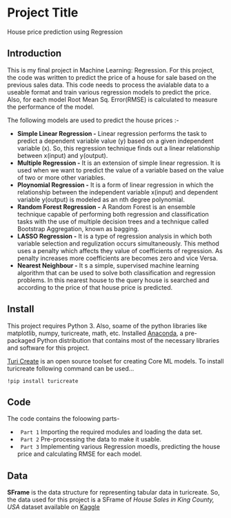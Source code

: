 # Project Title
House price prediction using Regression

## Introduction
This is my final project in Machine Learning: Regression. For this project, the code was written to predict the price of a house for sale based on the previous sales data. This code needs to process the avialable data to a useable format and train various regression models to predict the price. Also, for each model Root Mean Sq. Error(RMSE) is calculated to measure the performance of the model.

The following models are used to predict the house prices :-
* **Simple Linear Regression -**  Linear regression performs the task to predict a dependent variable value (y) based on a given independent variable (x). So, this regression technique finds out a linear relationship between x(input) and y(output).
* **Multiple Regression -**  It is an extension of simple linear regression. It is used when we want to predict the value of a variable based on the value of two or more other variables.
* **Ploynomial Regression -**  It is a form of linear regression in which the relationship between the independent variable x(input) and dependent variable y(output) is modeled as an nth degree polynomial. 
* **Random Forest Regression -**  A Random Forest is an ensemble technique capable of performing both regression and classification tasks with the use of multiple decision trees and a technique called Bootstrap Aggregation, known as bagging.
* **LASSO Regression -**  It is a type of regression analysis in which both variable selection and regulization occurs simultaneously. This method uses a penalty which affects they value of coefficients of regression. As penalty increases more coefficients are becomes zero and vice Versa.
* **Nearest Neighbour -** It s a simple, supervised machine learning algorithm that can be used to solve both classification and regression problems. In this nearest house to the query house is searched and according to the price of that house price is predicted.  

## Install
This project requires Python 3. Also, soame of the python libraries like matplotlib, numpy, turicreate, math, etc.
Installed [Anaconda](https://www.anaconda.com/products/individual), a pre-packaged Python distribution that contains most of the necessary libraries and software for this project. 

[Turi Create](https://pypi.org/project/turicreate/) is an open source toolset for creating Core ML models. To install turicreate following command can be used...

```!pip install turicreate ```

## Code
The code contains the foloowing parts-
* ``` Part 1``` Importing the required modules and loading the data set.
* ``` Part 2``` Pre-processing the data to make it usable.
* ``` Part 3``` Implementing various Regression moedls, predicting the house price and calculating RMSE for each model.

## Data
**SFrame** is the data structure for representing tabular data in turicreate. So, the data used for this project is a SFrame
of *House Sales in King County, USA* dataset available on [Kaggle](https://www.kaggle.com/harlfoxem/housesalesprediction)
